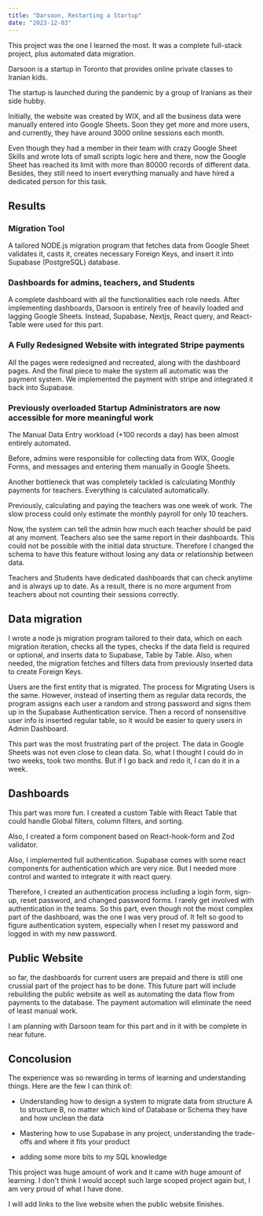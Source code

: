 ```yaml
---
title: "Darsoon, Restarting a Startup"
date: "2023-12-03"
---
```




This project was the one I learned the most. It was a complete full-stack project, plus automated data migration.

Darsoon is a startup in Toronto that provides online private classes to Iranian kids.

The startup is launched during the pandemic by a group of Iranians as their side hubby.

Initially, the website was created by WIX, and all the business data were manually entered into Google Sheets. Soon they get more and more users, and currently, they have around 3000 online sessions each month.

Even though they had a member in their team with crazy Google Sheet Skills and wrote lots of small scripts logic here and there, now the Google Sheet has reached its limit with more than 80000 records of different data. Besides, they still need to insert everything manually and have hired a dedicated person for this task.

## Results

### Migration Tool

A tailored NODE.js migration program that fetches data from Google Sheet validates it, casts it, creates necessary Foreign Keys, and insert it into Supabase (PostgreSQL) database.

### Dashboards for admins, teachers, and Students

A complete dashboard with all the functionalities each role needs. After implementing dashboards, Darsoon is entirely free of heavily loaded and lagging Google Sheets. Instead, Supabase, Nextjs, React query, and React-Table were used for this part.

### A Fully Redesigned Website with integrated Stripe payments

All the pages were redesigned and recreated, along with the dashboard pages.
And the final piece to make the system all automatic was the payment system.
We implemented the payment with stripe and integrated it back into Supabase.

### Previously overloaded Startup Administrators are now accessible for more meaningful work

The Manual Data Entry workload (+100 records a day) has been almost entirely automated.

Before, admins were responsible for collecting data from WIX, Google Forms, and messages and entering them manually in Google Sheets.

Another bottleneck that was completely tackled is calculating Monthly payments for teachers. Everything is calculated automatically.

Previously, calculating and paying the teachers was one week of work. The slow process could only estimate the monthly payroll for only 10 teachers.

Now, the system can tell the admin how much each teacher should be paid at any moment. Teachers also see the same report in their dashboards. This could not be possible with the initial data structure. Therefore I changed the schema to have this feature without losing any data or relationship between data.

Teachers and Students have dedicated dashboards that can check anytime and is always up to date. As a result, there is no more argument from teachers about not counting their sessions correctly.

## Data migration

I wrote a node js migration program tailored to their data, which on each migration iteration, checks all the types, checks if the data field is required or optional, and inserts data to Supabase, Table by Table.
Also, when needed, the migration fetches and filters data from previously inserted data to create Foreign Keys.

Users are the first entity that is migrated. The process for Migrating Users is the same. However, instead of inserting them as regular data records, the program assigns each user a random and strong password and signs them up in the Supabase Authentication service. Then a record of nonsensitive user info is inserted regular table, so it would be easier to query users in Admin Dashboard.

This part was the most frustrating part of the project. The data in Google Sheets was not even close to clean data. So, what I thought I could do in two weeks, took two months. But if I go back and redo it, I can do it in a week.

## Dashboards

This part was more fun. I created a custom Table with React Table that could handle Global filters, column filters, and sorting.

Also, I created a form component based on React-hook-form and Zod validator.

Also, I implemented full authentication.
Supabase comes with some react components for authentication which are very nice. But I needed more control and wanted to integrate it with react query.

Therefore, I created an authentication process including a login form, sign-up, reset password, and changed password forms. I rarely get involved with authentication in the teams. So this part, even though not the most complex part of the dashboard, was the one I was very proud of. It felt so good to figure authentication system, especially when I reset my password and logged in with my new password.

## Public Website

so far, the dashboards for current users are prepaid and there is still one crussial part of the project has to be done.
This future part will include rebuilding the public website as well as automating the data flow from payments to the database. The payment automation will eliminate the need of least manual work.

I am planning with Darsoon team for this part and in it with be complete in near future.

## Concolusion

The experience was so rewarding in terms of learning and understanding things. Here are the few I can think of:

- Understanding how to design a system to migrate data from structure A to structure B, no matter which kind of Database or Schema they have and how unclean the data

- Mastering how to use Supabase in any project, understanding the trade-offs and where it fits your product

- adding some more bits to my SQL knowledge

This project was huge amount of work and it came with huge amount of learning. I don't think I would accept such large scoped project again but, I am very proud of what I have done.

I will add links to the live website when the public website finishes.
